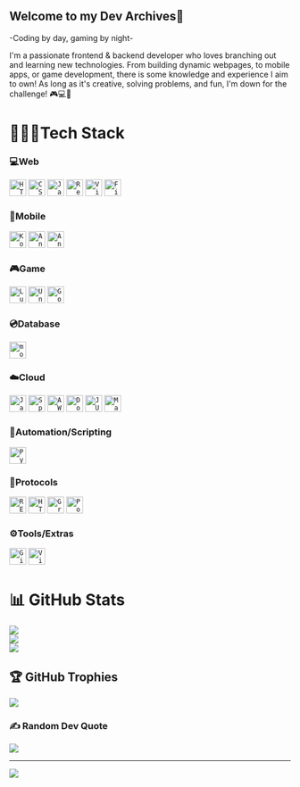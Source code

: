 ## Welcome to my Dev Archives👋
-Coding by day, gaming by night-

I'm a passionate frontend & backend developer who loves branching out and learning new technologies. From building dynamic webpages, to mobile apps, or game development, there is some knowledge and experience I aim to own! As long as it's creative, solving problems, and fun, I'm down for the challenge! 🎮💻🚀


# 👩🏾‍💻Tech Stack


<div align="left">
	<h3>💻Web</h3>
	<code><img width="30" src="https://raw.githubusercontent.com/marwin1991/profile-technology-icons/refs/heads/main/icons/html.png" alt="HTML" title="HTML"/></code>
	<code><img width="30" src="https://raw.githubusercontent.com/marwin1991/profile-technology-icons/refs/heads/main/icons/css.png" alt="CSS" title="CSS"/></code>
	<code><img width="30" src="https://raw.githubusercontent.com/marwin1991/profile-technology-icons/refs/heads/main/icons/javascript.png" alt="JavaScript" title="JavaScript"/></code>
	<code><img width="30" src="https://raw.githubusercontent.com/marwin1991/profile-technology-icons/refs/heads/main/icons/react.png" alt="React" title="React"/></code>
	<code><img width="30" src="https://raw.githubusercontent.com/marwin1991/profile-technology-icons/refs/heads/main/icons/vite.png" alt="Vite" title="Vite"/></code>
	<code><img width="30" src="https://raw.githubusercontent.com/marwin1991/profile-technology-icons/refs/heads/main/icons/firebase.png" alt="Firebase" title="Firebase"/></code>

<h3>📱Mobile</h3>
	<code><img width="30" src="https://raw.githubusercontent.com/marwin1991/profile-technology-icons/refs/heads/main/icons/kotlin.png" alt="Kotlin" title="Kotlin"/></code>
	<code><img width="30" src="https://raw.githubusercontent.com/marwin1991/profile-technology-icons/refs/heads/main/icons/android_studio.png" alt="Android Studio" title="Android Studio"/></code>
	<code><img width="30" src="https://raw.githubusercontent.com/marwin1991/profile-technology-icons/refs/heads/main/icons/android.png" alt="Android" title="Android"/></code>
	
<h3>🎮Game</h3>
	<code><img width="30" src="https://raw.githubusercontent.com/marwin1991/profile-technology-icons/refs/heads/main/icons/lua.png" alt="Lua" title="Lua"/></code>
	<code><img width="30" src="https://raw.githubusercontent.com/marwin1991/profile-technology-icons/refs/heads/main/icons/unity.png" alt="Unity" title="Unity"/></code>
	<code><img width="30" src="https://raw.githubusercontent.com/marwin1991/profile-technology-icons/refs/heads/main/icons/godot.png" alt="Godot" title="Godot"/></code>
	

<h3>💿Database</h3>
	<code><img width="30" src="https://raw.githubusercontent.com/marwin1991/profile-technology-icons/refs/heads/main/icons/mongodb.png" alt="mongoDB" title="mongoDB"/></code>

<h3>☁️Cloud</h3>
	<code><img width="30" src="https://raw.githubusercontent.com/marwin1991/profile-technology-icons/refs/heads/main/icons/java.png" alt="Java" title="Java"/></code>
	<code><img width="30" src="https://raw.githubusercontent.com/marwin1991/profile-technology-icons/refs/heads/main/icons/spring_boot.png" alt="Spring Boot" title="Spring Boot"/></code>
	<code><img width="30" src="https://raw.githubusercontent.com/marwin1991/profile-technology-icons/refs/heads/main/icons/aws.png" alt="AWS" title="AWS"/></code>
	<code><img width="30" src="https://raw.githubusercontent.com/marwin1991/profile-technology-icons/refs/heads/main/icons/docker.png" alt="Docker" title="Docker"/></code>
	<code><img width="30" src="https://raw.githubusercontent.com/marwin1991/profile-technology-icons/refs/heads/main/icons/junit.png" alt="JUnit" title="JUnit"/></code>
	<code><img width="30" src="https://raw.githubusercontent.com/marwin1991/profile-technology-icons/refs/heads/main/icons/maven.png" alt="Maven" title="Maven"/></code>

<h3>💎Automation/Scripting</h3>
	<code><img width="30" src="https://raw.githubusercontent.com/marwin1991/profile-technology-icons/refs/heads/main/icons/python.png" alt="Python" title="Python"/></code>

<h3>📡Protocols</h3>
	<code><img width="30" src="https://raw.githubusercontent.com/marwin1991/profile-technology-icons/refs/heads/main/icons/rest.png" alt="REST" title="REST"/></code>
	<code><img width="30" src="https://raw.githubusercontent.com/marwin1991/profile-technology-icons/refs/heads/main/icons/http.png" alt="HTTP" title="HTTP"/></code>
	<code><img width="30" src="https://raw.githubusercontent.com/marwin1991/profile-technology-icons/refs/heads/main/icons/graphql.png" alt="GraphQL" title="GraphQL"/></code>
	<code><img width="30" src="https://raw.githubusercontent.com/marwin1991/profile-technology-icons/refs/heads/main/icons/postman.png" alt="Postman" title="Postman"/></code>

<h3>⚙️Tools/Extras</h3>
	<code><img width="30" src="https://raw.githubusercontent.com/marwin1991/profile-technology-icons/refs/heads/main/icons/git.png" alt="Git" title="Git"/></code>
	<code><img width="30" src="https://raw.githubusercontent.com/marwin1991/profile-technology-icons/refs/heads/main/icons/visual_studio_code.png" alt="Visual Studio Code" title="Visual Studio Code"/></code>
</div>

# 📊 GitHub Stats
![](https://github-readme-stats.vercel.app/api?username=ROM-01&theme=dark&hide_border=false&include_all_commits=false&count_private=false)<br/>
![](https://github-readme-streak-stats.herokuapp.com/?user=ROM-01&theme=dark&hide_border=false)<br/>
![](https://github-readme-stats.vercel.app/api/top-langs/?username=ROM-01&theme=dark&hide_border=false&include_all_commits=false&count_private=false&layout=compact)

## 🏆 GitHub Trophies
![](https://github-profile-trophy.vercel.app/?username=ROM-01&theme=tokyonight&no-frame=false&no-bg=false&margin-w=4)

### ✍️ Random Dev Quote
![](https://quotes-github-readme.vercel.app/api?type=horizontal&theme=radical)

---
[![](https://visitcount.itsvg.in/api?id=ROM-01&icon=0&color=0)](https://visitcount.itsvg.in)


